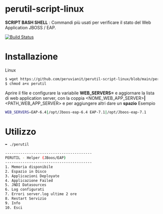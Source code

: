perutil-script-linux
=========

**SCRIPT BASH SHELL** : Commandi più usati per verificare il stato del Web Application JBOSS / EAP.

[![Build Status](https://travis-ci.org/ekalinin/github-markdown-toc.svg?branch=master)](https://travis-ci.org/ekalinin/github-markdown-toc)

Installazione
============

Linux 
```bash
$ wget https://github.com/peruvianit/perutil-script-linux/blob/main/perutil
$ chmod a+x perutil
```
Aprire il file e configurare la variabile **WEB_SERVERS=** e aggiornare la lista di web application server, con  la coppia <NOME_WEB_APP_SERVER>**|**<PATH_WEB_APP_SERVER> e per aggiungere altri dare un **spazio**
Esempio
```bash
WEB_SERVERS=EAP-6.4|/opt/Jboos-eap-6.4 EAP-7.1|/opt/Jboos-eap-7.1
```

Utilizzo
=====

```bash
➥ ./perutil

----------------------------------------
PERUTIL - Helper (JBoos/EAP)
----------------------------------------
1. Memoria disponibile
2. Espazio in Disco
3. Applicazioni Deployate
4. Applicazione Failed
5. JNDI Datasources
6. Log configurati
7. Errori server.log ultime 2 ore
8. Restart Servizio
9. Info
10. Esci
```
